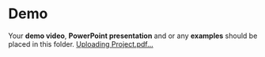 # Demo
Your **demo video**, **PowerPoint presentation** and or any **examples** should be placed in this folder.
[Uploading Project.pdf…]()
